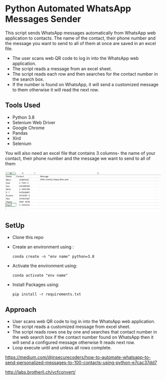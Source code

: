 # Python Automated WhatsApp Messages Sender

This script sends WhatsApp messages automatically from WhatsApp web application to contacts. The name of the contact, their phone number and the message you want to send to all of them at once are saved in an excel file.
* The user scans web QR code to log in into the WhatsApp web application.
* The script reads a message from an excel sheet.
* The script reads each row and then searches for the contact number in the search box. 
* If the number is found on WhatsApp, it will send a customized message to them otherwise it will read the next row.

## Tools Used
* Python 3.8
* Selenium Web Driver
* Google Chrome
* Pandas
* Xlrd
* Selenium<br>

You will also need an excel file that contains 3 columns- the name of your contact, their phone number and the message we want to send to all of them<br>

<img src = "Screenshots/excel.png">

## SetUp
* Clone this repo
* Create an environment using :
  ```
  conda create -n "env name" python=3.8
  
  ```
  
* Activate the environment using:

  ```
  conda activate "env name"
  ```
  
* Install Packages using:
  
  ```
  pip install -r requirements.txt 
  
  ```

## Approach
* User scans web QR code to log in into the WhatsApp web application.
* The script reads a customized message from excel sheet.
* The script reads rows one by one and searches that contact number in the web search box if the contact number found on WhatsApp then it will send a configured message otherwise It reads next row. 
* Loop execute until and unless all rows complete.


https://medium.com/@insecurecoders/how-to-automate-whatsapp-to-send-personalized-messages-to-100-contacts-using-python-e7cac37dd7




http://labs.brotherli.ch/vcfconvert/
